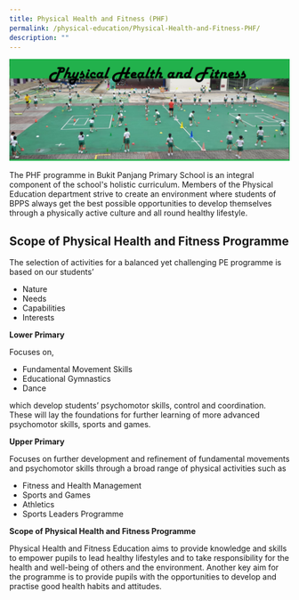 ```yaml
---
title: Physical Health and Fitness (PHF)
permalink: /physical-education/Physical-Health-and-Fitness-PHF/
description: ""
---
```

![](/images/PHF.png)

The PHF programme in Bukit Panjang Primary School is an integral component of the school's holistic curriculum. Members of the Physical Education department strive to create an environment where students of BPPS always get the best possible opportunities to develop themselves through a physically active culture and all round healthy lifestyle.

  

Scope of Physical Health and Fitness Programme
----------------------------------------------

The selection of activities for a balanced yet challenging PE programme is based on our students’

*   Nature
*   Needs
*   Capabilities
*   Interests

  

**Lower Primary**

Focuses on,

*   Fundamental Movement Skills
*   Educational Gymnastics
*   Dance

  

which develop students’ psychomotor skills, control and coordination. These will lay the foundations for further learning of more advanced psychomotor skills, sports and games.

  

**Upper Primary**

Focuses on further development and refinement of fundamental movements and psychomotor skills through a broad range of physical activities such as

*   Fitness and Health Management
*   Sports and Games
*   Athletics
*   Sports Leaders Programme

  

**Scope of Physical Health and Fitness Programme**

Physical Health and Fitness Education aims to provide knowledge and skills to empower pupils to lead healthy lifestyles and to take responsibility for the health and well-being of others and the environment. Another key aim for the programme is to provide pupils with the opportunities to develop and practise good health habits and attitudes.